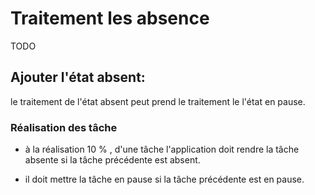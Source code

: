 # Traitement les absence 

TODO 

## Ajouter l'état absent: 

le traitement de l'état absent peut prend le traitement le l'état en pause.

### Réalisation des tâche 

- à la réalisation 10 % , d'une tâche l'application doit rendre la tâche absente si la tâche précédente est absent.

- il doit mettre la tâche en pause si la tâche précédente est en pause.